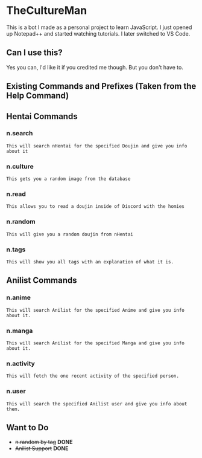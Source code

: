 # TheCultureMan

This is a bot I made as a personal project to learn JavaScript. I just opened up Notepad++ and started watching tutorials. I later switched to VS Code.

## Can I use this?
Yes you can, I'd like it if you credited me though. But you don't have to.

## Existing Commands and Prefixes (Taken from the Help Command)

## Hentai Commands

### n.search

```This will search nHentai for the specified Doujin and give you info about it```

### n.culture

```This gets you a random image from the database```

### n.read

```This allows you to read a doujin inside of Discord with the homies```

### n.random

```This will give you a random doujin from nHentai```

### n.tags

```This will show you all tags with an explanation of what it is.```

## Anilist Commands

### n.anime

```This will search Anilist for the specified Anime and give you info about it.```

### n.manga

```This will search Anilist for the specified Manga and give you info about it.```

### n.activity

```This will fetch the one recent activity of the specified person.```

### n.user

```This will search the specified Anilist user and give you info about them.```

## Want to Do

- ~~n.random by tag~~ __DONE__
- ~~Anilist Support~~ __DONE__
